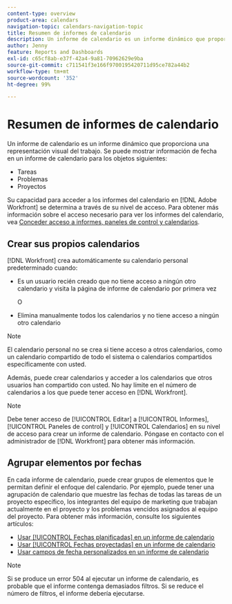 ```yaml
---
content-type: overview
product-area: calendars
navigation-topic: calendars-navigation-topic
title: Resumen de informes de calendario
description: Un informe de calendario es un informe dinámico que proporciona una representación visual del trabajo. Puede visualizar información sobre fechas en un informe de calendario para tareas, problemas y proyectos.
author: Jenny
feature: Reports and Dashboards
exl-id: c65cf8ab-e37f-42a4-9a81-70962629e9ba
source-git-commit: c711541f3e166f9700195420711d95ce782a44b2
workflow-type: tm+mt
source-wordcount: '352'
ht-degree: 99%

---
```


# Resumen de informes de calendario

<!-- Audited: 01/2024 -->

Un informe de calendario es un informe dinámico que proporciona una representación visual del trabajo. Se puede mostrar información de fecha en un informe de calendario para los objetos siguientes:

* Tareas
* Problemas
* Proyectos

Su capacidad para acceder a los informes del calendario en [!DNL Adobe Workfront] se determina a través de su nivel de acceso. Para obtener más información sobre el acceso necesario para ver los informes del calendario, vea [Conceder acceso a informes, paneles de control y calendarios](../../../administration-and-setup/add-users/configure-and-grant-access/grant-access-reports-dashboards-calendars.md).

## Crear sus propios calendarios

[!DNL Workfront] crea automáticamente su calendario personal predeterminado cuando:

* Es un usuario recién creado que no tiene acceso a ningún otro calendario y visita la página de informe de calendario por primera vez

  O

* Elimina manualmente todos los calendarios y no tiene acceso a ningún otro calendario

>[!NOTE]
>
>El calendario personal no se crea si tiene acceso a otros calendarios, como un calendario compartido de todo el sistema o calendarios compartidos específicamente con usted.

Además, puede crear calendarios y acceder a los calendarios que otros usuarios han compartido con usted. No hay límite en el número de calendarios a los que puede tener acceso en [!DNL Workfront].

>[!NOTE]
>
>Debe tener acceso de [!UICONTROL Editar] a [!UICONTROL Informes], [!UICONTROL Paneles de control] y [!UICONTROL Calendarios] en su nivel de acceso para crear un informe de calendario. Póngase en contacto con el administrador de [!DNL Workfront] para obtener más información.

## Agrupar elementos por fechas

En cada informe de calendario, puede crear grupos de elementos que le permitan definir el enfoque del calendario. Por ejemplo, puede tener una agrupación de calendario que muestre las fechas de todas las tareas de un proyecto específico, los integrantes del equipo de marketing que trabajan actualmente en el proyecto y los problemas vencidos asignados al equipo del proyecto. Para obtener más información, consulte los siguientes artículos:

* [Usar [!UICONTROL Fechas planificadas] en un informe de calendario](../../../reports-and-dashboards/reports/calendars/use-planned-dates.md)
* [Usar [!UICONTROL Fechas proyectadas] en un informe de calendario](../../../reports-and-dashboards/reports/calendars/use-projected-dates.md)
* [Usar campos de fecha personalizados en un informe de calendario](../../../reports-and-dashboards/reports/calendars/use-custom-dates.md)

>[!NOTE]
>
>Si se produce un error 504 al ejecutar un informe de calendario, es probable que el informe contenga demasiados filtros. Si se reduce el número de filtros, el informe debería ejecutarse.
